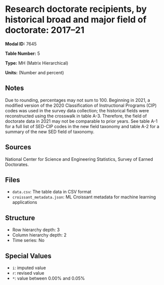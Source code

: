 # Research doctorate recipients, by historical broad and major field of doctorate: 2017–21

**Modal ID:** 7645

**Table Number:** 5

**Type:** MH (Matrix Hierarchical)

**Units:** (Number and percent)

## Notes

Due to rounding, percentages may not sum to 100. Beginning in 2021, a modified version of the 2020 Classification of Instructional Programs (CIP) codes was used in the survey data collection; the historical fields were reconstructed using the crosswalk in table A-3. Therefore, the field of doctorate data in 2021 may not be comparable to prior years. See table A-1 for a full list of SED-CIP codes in the new field taxonomy and table A-2 for a summary of the new SED field of taxonomy.

## Sources

National Center for Science and Engineering Statistics, Survey of Earned Doctorates.

## Files

- `data.csv`: The table data in CSV format
- `croissant_metadata.json`: ML Croissant metadata for machine learning applications

## Structure

- Row hierarchy depth: 3
- Column hierarchy depth: 2
- Time series: No

## Special Values

- `i`: imputed value
- `r`: revised value
- `*`: value between 0.00% and 0.05%
